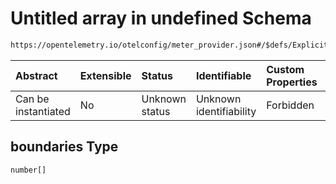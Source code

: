 # Untitled array in undefined Schema

```txt
https://opentelemetry.io/otelconfig/meter_provider.json#/$defs/ExplicitBucketHistogramAggregation/properties/boundaries
```



| Abstract            | Extensible | Status         | Identifiable            | Custom Properties | Additional Properties | Access Restrictions | Defined In                                                                     |
| :------------------ | :--------- | :------------- | :---------------------- | :---------------- | :-------------------- | :------------------ | :----------------------------------------------------------------------------- |
| Can be instantiated | No         | Unknown status | Unknown identifiability | Forbidden         | Allowed               | none                | [meter\_provider.json\*](../schema/meter_provider.json "open original schema") |

## boundaries Type

`number[]`
